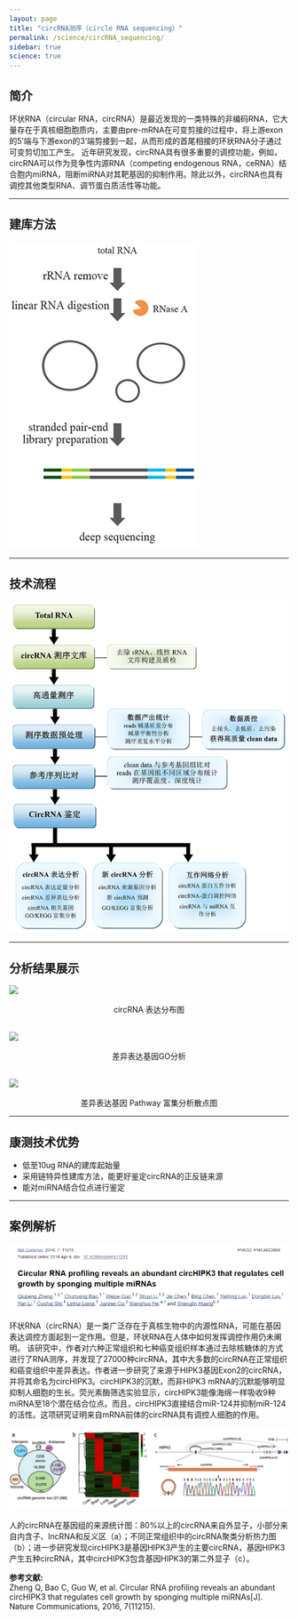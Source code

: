 ```yaml
---
layout: page
title: "circRNA测序（circle RNA sequencing）"
permalink: /science/circRNA_sequencing/
sidebar: true
science: true
---
```



## 简介

环状RNA（circular RNA，circRNA）是最近发现的一类特殊的非编码RNA，它大量存在于真核细胞胞质内，主要由pre-mRNA在可变剪接的过程中，将上游exon的5’端与下游exon的3’端剪接到一起，从而形成的首尾相接的环状RNA分子通过可变剪切加工产生。
近年研究发现，circRNA具有很多重要的调控功能，例如，circRNA可以作为竞争性内源RNA（competing endogenous RNA，ceRNA）结合胞内miRNA，阻断miRNA对其靶基因的抑制作用。除此以外，circRNA也具有调控其他类型RNA、调节蛋白质活性等功能。

---

## 建库方法

<img class="fig30" src="/image/circRNA_sequencing/400new建库原理图-circRNA 测序.jpg">

---

## 技术流程

<img class="fig70" src="/image/circRNA_sequencing/workflow.png">

---

## 分析结果展示

<img class="fig40" src="/image/circRNA_sequencing/a.png">
<p style="text-align: center; ">circRNA 表达分布图</p>
<br />

<img class="fig40" src="/image/circRNA_sequencing/b.png">
<p style="text-align: center; ">差异表达基因GO分析</p>
<br />

<img class="fig50" src="/image/circRNA_sequencing/c.png">
<p style="text-align: center; ">差异表达基因 Pathway 富集分析散点图</p>

---

## 康测技术优势
* 低至10ug RNA的建库起始量
* 采用链特异性建库方法，能更好鉴定circRNA的正反链来源
* 能对miRNA结合位点进行鉴定

---

## 案例解析

<img src="/image/circRNA_sequencing/circRNA-seq-0.png">

环状RNA（circRNA）是一类广泛存在于真核生物中的内源性RNA，可能在基因表达调控方面起到一定作用。但是，环状RNA在人体中如何发挥调控作用仍未阐明。
该研究中，作者对六种正常组织和七种癌变组织样本通过去除核糖体的方式进行了RNA测序，并发现了27000种circRNA，其中大多数的circRNA在正常组织和癌变组织中差异表达。作者进一步研究了来源于HIPK3基因Exon2的circRNA，并将其命名为circHIPK3。circHIPK3的沉默，而非HIPK3 mRNA的沉默能够明显抑制人细胞的生长。荧光素酶筛选实验显示，circHIPK3能像海绵一样吸收9种miRNA至18个潜在结合位点。而且，circHIPK3直接结合miR-124并抑制miR-124的活性。这项研究证明来自mRNA前体的circRNA具有调控人细胞的作用。


<p style="text-align: center; "><img src="/image/circRNA_sequencing/circRNA-seq-2.png">

人的circRNA在基因组的来源统计图：80%以上的circRNA来自外显子，小部分来自内含子、lncRNA和反义区（a）；不同正常组织中的circRNA聚类分析热力图（b）；进一步研究发现circHIPK3是基因HIPK3产生的主要circRNA，基因HIPK3产生五种circRNA，其中circHIPK3包含基因HIPK3的第二外显子（c）。

<div><strong>参考文献:</strong><div>
Zheng Q, Bao C, Guo W, et al. Circular RNA profiling reveals an abundant circHIPK3 that regulates cell growth by sponging multiple miRNAs[J]. Nature Communications, 2016, 7(11215).
